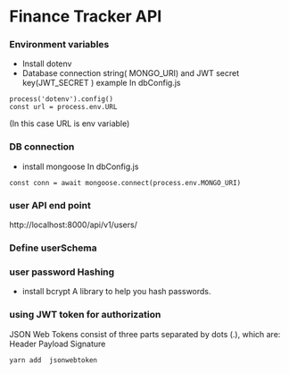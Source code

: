 # Finance Tracker API

### Environment variables
* Install dotenv
* Database connection string( MONGO_URI) and JWT secret key(JWT_SECRET )
example
In dbConfig.js
``` 
process('dotenv').config()
const url = process.env.URL  
```
(In this case URL is env variable)


### DB connection 
* install mongoose 
In dbConfig.js
```
const conn = await mongoose.connect(process.env.MONGO_URI)
```


### user API end point 
http://localhost:8000/api/v1/users/


### Define userSchema

### user password Hashing 
* install bcrypt
A library to help you hash passwords.

### using JWT token for authorization 
JSON Web Tokens consist of three parts separated by dots (.),
 which are:
Header
Payload
Signature
```
yarn add  jsonwebtoken
```

